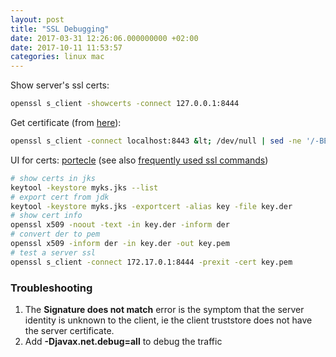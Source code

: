 ```yaml
---
layout: post
title: "SSL Debugging"
date: 2017-03-31 12:26:06.000000000 +02:00
date: 2017-10-11 11:53:57
categories: linux mac
---
```

Show server's ssl certs:

```bash
openssl s_client -showcerts -connect 127.0.0.1:8444
```

Get certificate (from [here](https://confluence.atlassian.com/jira/connecting-to-ssl-services-117455.html)):


```bash
openssl s_client -connect localhost:8443 &lt; /dev/null | sed -ne '/-BEGIN CERTIFICATE-/,/-END CERTIFICATE-/p'
```

UI for certs: [portecle](http://portecle.sourceforge.net/) (see also [frequently used ssl commands](https://shib.kuleuven.be/docs/ssl_commands.shtml))

```bash
# show certs in jks
keytool -keystore myks.jks --list
# export cert from jdk
keytool -keystore myks.jks -exportcert -alias key -file key.der
# show cert info
openssl x509 -noout -text -in key.der -inform der
# convert der to pem
openssl x509 -inform der -in key.der -out key.pem
# test a server ssl
openssl s_client -connect 172.17.0.1:8444 -prexit -cert key.pem
```

### Troubleshooting

1. The **Signature does not match** error is the symptom that the server identity is unknown to the client, ie the client truststore does not have the server certificate.
2. Add **-Djavax.net.debug=all** to debug the traffic
